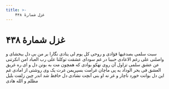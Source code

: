 ```yaml
---
title: >-
    غزل شمارهٔ ۴۳۸
---
```

# غزل شمارهٔ ۴۳۸

سبت سلمی بصدغیها فؤادی
و روحی کل یوم لی ینادی
نگارا بر من بی دل ببخشای
و واصلنی علی رغم الاعادی
حبیبا در غم سودای عشقت
توکلنا علی رب العباد
امن انکرتنی عن عشق سلمی
تزاول آن روی نهکو بوادی
که همچون مت به بوتن دل و ای ره
غریق العشق فی بحر الوداد
به پی ماچان غرامت بسپریمن
غرت یک وی روشتی از امادی
غم این دل بواتت خورد ناچار
و غر نه او بنی آنچت نشادی
دل حافظ شد اندر چین زلفت
بلیل مظلم و الله هادی
